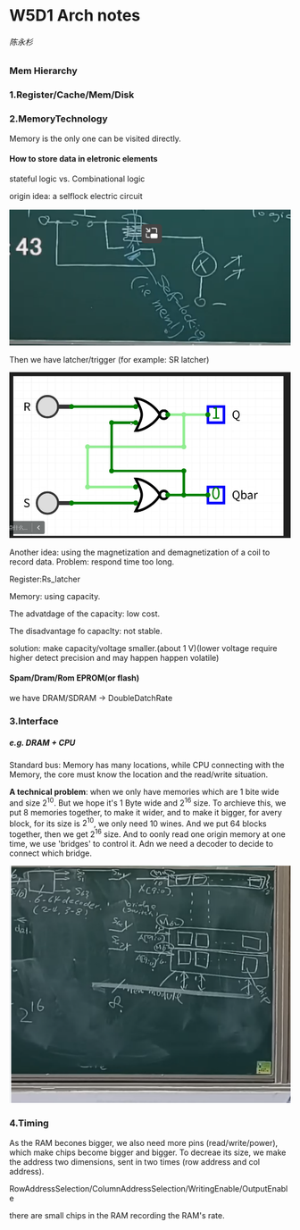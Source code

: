 # W5D1 Arch notes

###### 陈永杉

### Mem Hierarchy

### 1.Register/Cache/Mem/Disk

### 2.MemoryTechnology

Memory is the only one can be visited directly.

#### How to store data in eletronic elements

stateful logic vs. Combinational logic

origin idea: a selflock electric circuit

<img src="W5D1_cys_1.PNG">

Then we have latcher/trigger (for example: SR latcher)

<img src="W5D1_cys_2.PNG">

Another idea: using the magnetization and demagnetization of a coil to record data. Problem: respond time too long.

Register:Rs_latcher

Memory: using capacity.

The advatdage of the capacity: low cost.

The disadvantage fo capacIty: not stable.

solution: make capacity/voltage smaller.(about 1 V)(lower voltage require higher detect  precision and may happen happen volatile)

#### Spam/Dram/Rom EPROM(or flash)

we have DRAM/SDRAM $\rightarrow$ DoubleDatchRate

### 3.Interface 

##### e.g. DRAM + CPU

Standard bus: Memory has many locations, while CPU connecting with the Memory, the core must know the location and the read/write situation.

$\textbf{A technical problem}$: when we only have memories which are 1 bite wide and size $2^{10}$. But we hope it's 1 Byte wide and $2^{16}$ size. To archieve this, we put 8 memories together, to make it wider, and to make it bigger, for avery block, for its size is $2^{10}$, we only need 10 wines. And we put 64 blocks together, then we get $2^{16}$ size. And to oonly read one origin memory at one time, we use 'bridges' to control it. Adn we need a decoder to decide to connect which bridge.

<img src="W5D1_cys_3.PNG">

### 4.Timing

As the RAM becones bigger, we also need more pins (read/write/power), which make chips become bigger and bigger. To decreae its size, we make the address two dimensions, sent in two times (row address and col address).

RowAddressSelection/ColumnAddressSelection/WritingEnable/OutputEnable

there are small chips in the RAM recording the RAM's rate.
